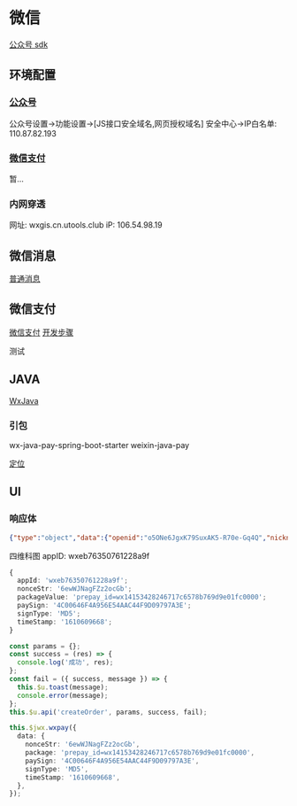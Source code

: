 # 微信

[公众号 sdk](https://developers.weixin.qq.com/doc/offiaccount/Non_tax_pay/API_document.html)

## 环境配置

### [公众号](https://mp.weixin.qq.com/)
公众号设置->功能设置->[JS接口安全域名,网页授权域名]
安全中心->IP白名单: 110.87.82.193

### [微信支付](https://pay.weixin.qq.com/)
暂...


### 内网穿透

网址: wxgis.cn.utools.club
iP: 106.54.98.19

## 微信消息

[普通消息](https://developers.weixin.qq.com/doc/offiaccount/Message_Management/Receiving_standard_messages.html)

## 微信支付

[微信支付](https://pay.weixin.qq.com/wiki/doc/api/index.html)
[开发步骤](https://pay.weixin.qq.com/wiki/doc/api/jsapi.php?chapter=7_3)

测试

## JAVA

[WxJava](https://github.com/Wechat-Group/WxJava)

### 引包

wx-java-pay-spring-boot-starter
weixin-java-pay

[定位](https://developers.weixin.qq.com/doc/offiaccount/User_Management/Gets_a_users_location.html)



## UI
[](https://github.com/GitHubGanKai/vue3-jd-h5)





### 响应体

```JSON
{"type":"object","data":{"openid":"o5ONe6JgxK79SuxAK5-R70e-Gq4Q","nickname":"二少","sex":1,"city":"厦门","province":"福建","country":"中国","headImgUrl":"https://thirdwx.qlogo.cn/mmopen/vi_32/DYAIOgq83epiaGekBsXialUfHvq7zvhDoPaygwgFZicAgaXOKS74suQP6PKNLTQO4A2bOo6iaXd58UicSPicN4KEXD9Q/132","unionId":null,"privileges":[]}}
```

四维科图 appID: wxeb76350761228a9f


```ts
{
  appId: 'wxeb76350761228a9f';
  nonceStr: '6ewWJNagFZz2ocGb';
  packageValue: 'prepay_id=wx14153428246717c6578b769d9e01fc0000';
  paySign: '4C00646F4A956E54AAC44F9D09797A3E';
  signType: 'MD5';
  timeStamp: '1610609668';
}
```

```ts
const params = {};
const success = (res) => {
  console.log('成功', res);
};
const fail = ({ success, message }) => {
  this.$u.toast(message);
  console.error(message);
};
this.$u.api('createOrder', params, success, fail);
```

```ts
this.$jwx.wxpay({
  data: {
    nonceStr: '6ewWJNagFZz2ocGb',
    package: 'prepay_id=wx14153428246717c6578b769d9e01fc0000',
    paySign: '4C00646F4A956E54AAC44F9D09797A3E',
    signType: 'MD5',
    timeStamp: '1610609668',
  },
});
```
